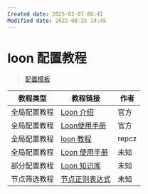 ```yaml
---
Created date: 2025-02-07 00:41
Modified date: 2025-08-25 14:45
---
```

# loon 配置教程

> [配置模板](https://github.com/LaolunsiG/PCR/tree/main/config/loon)

| 教程类型   | 教程链接                                                                                                                                          | 作者     |
| ------ | --------------------------------------------------------------------------------------------------------------------------------------------- | ------ |
| 全局配置教程 | [Loon 介绍](https://nsloon.app/docs/intro/)                                                                                                     | 官方     |
| 全局配置教程 | [Loon使用手册](https://coffee-elderberry-22b.notion.site/Loon-71747252d5054551a8cd10924064899c)                                                   | 官方     |
| 全局配置教程 | [loon 教程](https://wiki.repcz.link/loon/)                                                                                                      | repcz  |
| 全局配置教程 | [Loon 使用手册](https://coffee-elderberry-22b.notion.site/Loon-71747252d5054551a8cd10924064899c)                                                  | 未知     |
| 部分配置教程 | [Loon 知识库](https://getupnote.com/share/notes/zSn1ShBmzNYISKcTgjXE5oHMrNf2/b6047d8b-621c-44af-bfa6-a28d35bcf928)                               | 未知     |
| 节点筛选教程 | [节点正则表达式](https://github.com/LaolunsiG/PCR/blob/main/Agency_Wiki/%E8%8A%82%E7%82%B9%E7%9A%84%E6%AD%A3%E5%88%99%E8%A1%A8%E8%BE%BE%E5%BC%8F.md) | 未知     |
